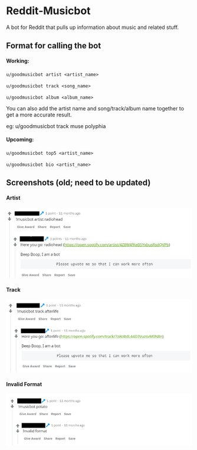 # Reddit-Musicbot
A bot for Reddit that pulls up information about music and related stuff.



## Format for calling the bot

#### Working:

`u/goodmusicbot artist <artist_name>` 

`u/goodmusicbot track <song_name>`

`u/goodmusicbot album <album_name>`

You can also add the artist name and song/track/album name together to get a more accurate result.

eg: u/goodmusicbot track muse polyphia

#### Upcoming:

`u/goodmusicbot top5 <artist_name>`

`u/goodmusicbot bio <artist_name>`

## Screenshots (old; need to be updated)

#### Artist

![artist](https://github.com/pranavgoyanka/Reddit-Musicbot/blob/master/screenshots/1.PNG)

#### Track

![track](https://github.com/pranavgoyanka/Reddit-Musicbot/blob/master/screenshots/2.PNG)

#### Invalid Format

![potato](https://github.com/pranavgoyanka/Reddit-Musicbot/blob/master/screenshots/3.PNG)
